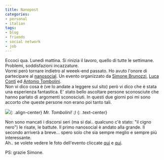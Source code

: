 ```yaml
---
title: Nanopost
categories:
- personal
- italian
tags:
- blog
- friends
- social network
- job
---
```

Eccoci qua. Lunedì mattina. Si rinizia il lavoro, quello di tutte le
settimane. Problemi, soddisfazioni incazzature.  
Vorrei però tornare indietro al weeek-end passato. Ho avuto l'onore di
partecipare al [nanosocial](http://www.nanosocial.org/
"http://www.nanosocial.org/" ). Un evento organizzato da [Simone
Brunozzi](http://www.ubuntista.it/ "http://www.ubuntista.it/" ), [Luca
Conti](http://www.lucaconti.it/ "http://www.lucaconti.it/" ) ed [Antonio
Tombolini](http://www.antoniotombolini.com/ "http://www.antoniotombolini.com/").  
Non vi dico cosa è (ve lo andate a leggere sul sito) però vi dico che è stata
una esperienza fantastica. E' stato bello ascoltare persone sconosciute che
hanno parlato di argomenti sconosciuti. In questi due giorni poi mi sono
accorto che queste persone non erano poi tanto tali.  

![](http://farm4.static.flickr.com/3133/2896012726_6cbe89a46a_d.jpg){: .align-center}
_Mr. Tombolini! :)_
{: .text-center}

Non sono mancati i discorsi seri (ma si dai.. qualcuno c'è stato: "il cigno
nero") le risate, le battute. Il primo nanosocial è andato alla grande. Il
secondo arriverà a breve... spero solo che sia sempre meglio e sempre più
interessante.  
Ah.. se volete vedere le foto dell'evento cliccate
[qui](http://www.flickr.com/photos/simone_brunozzi/sets/72157607571191763/
"http://www.flickr.com/photos/simone_brunozzi/sets/72157607571191763/" ) e
[qui](http://www.flickr.com/photos/lucasartoni/sets/72157607558680365/
"http://www.flickr.com/photos/lucasartoni/sets/72157607558680365/" ).  

PS: grazie Simone.

